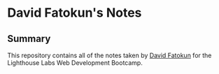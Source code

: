 # David Fatokun's Notes

## Summary 

This repository contains all of the notes taken by [David Fatokun](https://github.com/davidfatokun) for the Lighthouse Labs Web Development Bootcamp.